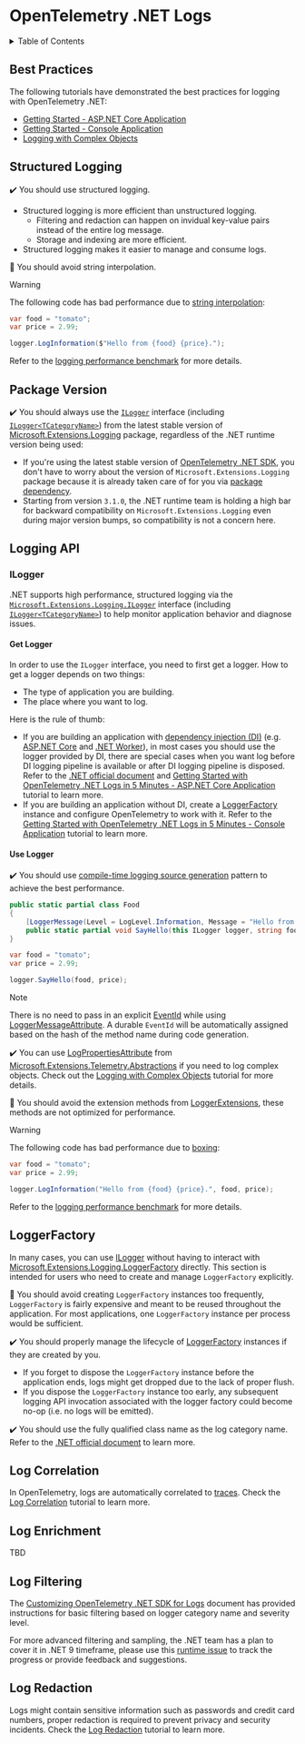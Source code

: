 # OpenTelemetry .NET Logs

<!-- markdownlint-disable MD033 -->
<details>
<summary>Table of Contents</summary>

* [Best Practices](#best-practices)
* [Package Version](#package-version)
* [Logging API](#logging-api)
  * [ILogger](#ilogger)
  * [LoggerFactory](#loggerfactory)
* [Log Correlation](#log-correlation)
* [Log Enrichment](#log-enrichment)
* [Log Filtering](#log-filtering)
* [Log Redaction](#log-redaction)

</details>
<!-- markdownlint-enable MD033 -->

## Best Practices

The following tutorials have demonstrated the best practices for logging with
OpenTelemetry .NET:

* [Getting Started - ASP.NET Core
  Application](./getting-started-aspnetcore/README.md)
* [Getting Started - Console Application](./getting-started-console/README.md)
* [Logging with Complex Objects](./complex-objects/README.md)

## Structured Logging

:heavy_check_mark: You should use structured logging.

* Structured logging is more efficient than unstructured logging.
  * Filtering and redaction can happen on invidual key-value pairs instead of
    the entire log message.
  * Storage and indexing are more efficient.
* Structured logging makes it easier to manage and consume logs.

:stop_sign: You should avoid string interpolation.

> [!WARNING]
> The following code has bad performance due to [string
  interpolation](https://learn.microsoft.com/dotnet/csharp/tutorials/string-interpolation):

```csharp
var food = "tomato";
var price = 2.99;

logger.LogInformation($"Hello from {food} {price}.");
```

Refer to the [logging performance
benchmark](../../test/Benchmarks/Logs/LogBenchmarks.cs) for more details.

## Package Version

:heavy_check_mark: You should always use the
[`ILogger`](https://docs.microsoft.com/dotnet/api/microsoft.extensions.logging.ilogger)
interface (including
[`ILogger<TCategoryName>`](https://learn.microsoft.com/dotnet/api/microsoft.extensions.logging.ilogger-1))
from the latest stable version of
[Microsoft.Extensions.Logging](https://www.nuget.org/packages/Microsoft.Extensions.Logging/)
package, regardless of the .NET runtime version being used:

* If you're using the latest stable version of [OpenTelemetry .NET
  SDK](../../src/OpenTelemetry/README.md), you don't have to worry about the
  version of `Microsoft.Extensions.Logging` package because it is already taken
  care of for you via [package dependency](../../Directory.Packages.props).
* Starting from version `3.1.0`, the .NET runtime team is holding a high bar for
  backward compatibility on `Microsoft.Extensions.Logging` even during major
  version bumps, so compatibility is not a concern here.

## Logging API

### ILogger

.NET supports high performance, structured logging via the
[`Microsoft.Extensions.Logging.ILogger`](https://docs.microsoft.com/dotnet/api/microsoft.extensions.logging.ilogger)
interface (including
[`ILogger<TCategoryName>`](https://learn.microsoft.com/dotnet/api/microsoft.extensions.logging.ilogger-1))
to help monitor application behavior and diagnose issues.

#### Get Logger

In order to use the `ILogger` interface, you need to first get a logger. How to
get a logger depends on two things:

* The type of application you are building.
* The place where you want to log.

Here is the rule of thumb:

* If you are building an application with [dependency injection
  (DI)](https://learn.microsoft.com/dotnet/core/extensions/dependency-injection)
  (e.g. [ASP.NET Core](https://learn.microsoft.com/aspnet/core) and [.NET
  Worker](https://learn.microsoft.com/dotnet/core/extensions/workers)), in most
  cases you should use the logger provided by DI, there are special cases when
  you want log before DI logging pipeline is available or after DI logging
  pipeline is disposed. Refer to the [.NET official
  document](https://learn.microsoft.com/dotnet/core/extensions/logging#integration-with-hosts-and-dependency-injection)
  and [Getting Started with OpenTelemetry .NET Logs in 5 Minutes - ASP.NET Core
  Application](./getting-started-aspnetcore/README.md) tutorial to learn more.
* If you are building an application without DI, create a
  [LoggerFactory](#loggerfactory) instance and configure OpenTelemetry to work
  with it. Refer to the [Getting Started with OpenTelemetry .NET Logs in 5
  Minutes - Console Application](./getting-started-console/README.md) tutorial
  to learn more.

#### Use Logger

:heavy_check_mark: You should use [compile-time logging source
generation](https://docs.microsoft.com/dotnet/core/extensions/logger-message-generator)
pattern to achieve the best performance.

```csharp
public static partial class Food
{
    [LoggerMessage(Level = LogLevel.Information, Message = "Hello from {food} {price}.")]
    public static partial void SayHello(this ILogger logger, string food, double price);
}

var food = "tomato";
var price = 2.99;

logger.SayHello(food, price);
```

> [!NOTE]
> There is no need to pass in an explicit
  [EventId](https://learn.microsoft.com/dotnet/api/microsoft.extensions.logging.eventid)
  while using
  [LoggerMessageAttribute](https://learn.microsoft.com/dotnet/api/microsoft.extensions.logging.loggermessageattribute).
  A durable `EventId` will be automatically assigned based on the hash of the
  method name during code generation.

:heavy_check_mark: You can use
[LogPropertiesAttribute](https://learn.microsoft.com/dotnet/api/microsoft.extensions.logging.logpropertiesattribute)
from
[Microsoft.Extensions.Telemetry.Abstractions](https://www.nuget.org/packages/Microsoft.Extensions.Telemetry.Abstractions/)
if you need to log complex objects. Check out the [Logging with Complex
Objects](./complex-objects/README.md) tutorial for more details.

:stop_sign: You should avoid the extension methods from
[LoggerExtensions](https://learn.microsoft.com/dotnet/api/microsoft.extensions.logging.loggerextensions),
these methods are not optimized for performance.

> [!WARNING]
> The following code has bad performance due to
  [boxing](https://learn.microsoft.com/dotnet/csharp/programming-guide/types/boxing-and-unboxing):

```csharp
var food = "tomato";
var price = 2.99;

logger.LogInformation("Hello from {food} {price}.", food, price);
```

Refer to the [logging performance
benchmark](../../test/Benchmarks/Logs/LogBenchmarks.cs) for more details.

## LoggerFactory

In many cases, you can use [ILogger](#ilogger) without having to interact with
[Microsoft.Extensions.Logging.LoggerFactory](https://learn.microsoft.com/dotnet/api/microsoft.extensions.logging.loggerfactory)
directly. This section is intended for users who need to create and manage
`LoggerFactory` explicitly.

:stop_sign: You should avoid creating `LoggerFactory` instances too frequently,
`LoggerFactory` is fairly expensive and meant to be reused throughout the
application. For most applications, one `LoggerFactory` instance per process
would be sufficient.

:heavy_check_mark: You should properly manage the lifecycle of
[LoggerFactory](https://learn.microsoft.com/dotnet/api/microsoft.extensions.logging.loggerfactory)
instances if they are created by you.

* If you forget to dispose the `LoggerFactory` instance before the application
  ends, logs might get dropped due to the lack of proper flush.
* If you dispose the `LoggerFactory` instance too early, any subsequent logging
  API invocation associated with the logger factory could become no-op (i.e. no
  logs will be emitted).

:heavy_check_mark: You should use the fully qualified class name as the log
category name. Refer to the [.NET official
document](https://learn.microsoft.com/dotnet/core/extensions/logging#log-category)
to learn more.

## Log Correlation

In OpenTelemetry, logs are automatically correlated to
[traces](../trace/README.md). Check the [Log
Correlation](./correlation/README.md) tutorial to learn more.

## Log Enrichment

TBD

## Log Filtering

The [Customizing OpenTelemetry .NET SDK for
Logs](./customizing-the-sdk/README.md#log-filtering) document has provided
instructions for basic filtering based on logger category name and severity
level.

For more advanced filtering and sampling, the .NET team has a plan to cover it
in .NET 9 timeframe, please use this [runtime
issue](https://github.com/dotnet/runtime/issues/82465) to track the progress or
provide feedback and suggestions.

## Log Redaction

Logs might contain sensitive information such as passwords and credit card
numbers, proper redaction is required to prevent privacy and security incidents.
Check the [Log Redaction](./redaction/README.md) tutorial to learn more.
